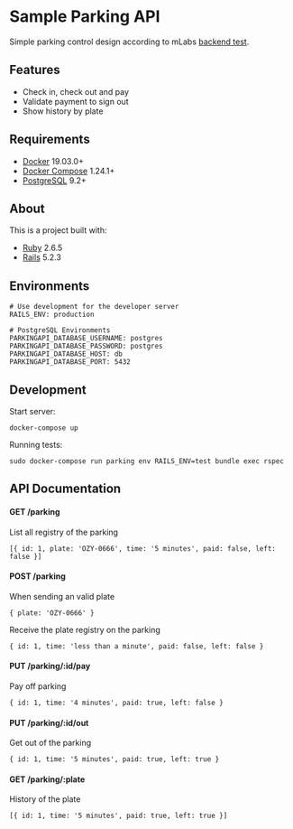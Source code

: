 # Sample Parking API

Simple parking control design according to mLabs [backend test](https://github.com/mlabssoftware/mlabs-teste/blob/master/back-end.md).

## Features

- Check in, check out and pay
- Validate payment to sign out
- Show history by plate

## Requirements

- [Docker](https://docs.docker.com/) 19.03.0+
- [Docker Compose](https://docs.docker.com/compose/) 1.24.1+
- [PostgreSQL](https://www.postgresql.org/) 9.2+

## About
This is a project built with:

- [Ruby](https://www.ruby-lang.org/) 2.6.5
- [Rails](https://rubyonrails.org/) 5.2.3

## Environments

```
# Use development for the developer server
RAILS_ENV: production

# PostgreSQL Environments
PARKINGAPI_DATABASE_USERNAME: postgres
PARKINGAPI_DATABASE_PASSWORD: postgres
PARKINGAPI_DATABASE_HOST: db
PARKINGAPI_DATABASE_PORT: 5432
```

## Development

Start server:

```docker-compose up```

Running tests:

```sudo docker-compose run parking env RAILS_ENV=test bundle exec rspec```

## API Documentation

#### GET /parking

List all registry of the parking

```[{ id: 1, plate: 'OZY-0666', time: '5 minutes', paid: false, left: false }]```

#### POST /parking
When sending an valid plate

```{ plate: 'OZY-0666' }```

Receive the plate registry on the parking

```{ id: 1, time: 'less than a minute', paid: false, left: false }```

#### PUT /parking/:id/pay
Pay off parking

```{ id: 1, time: '4 minutes', paid: true, left: false }```

#### PUT /parking/:id/out
Get out of the parking

```{ id: 1, time: '5 minutes', paid: true, left: true }```

#### GET /parking/:plate
History of the plate

```[{ id: 1, time: '5 minutes', paid: true, left: true }]```
